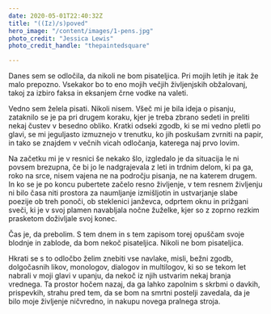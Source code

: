 ```yaml
---
date: 2020-05-01T22:40:32Z
title: "((Iz)/s)poved"
hero_image: "/content/images/1-pens.jpg"
photo_credit: "Jessica Lewis"
photo_credit_handle: "thepaintedsquare"

---
```


Danes sem se odločila, da nikoli ne bom pisateljica. Pri mojih letih je itak že malo prepozno. Vsekakor bo to eno mojih večjih življenjskih obžalovanj, takoj za izbiro faksa in eksanjem črne vodke na valeti.

Vedno sem želela pisati. Nikoli nisem. Všeč mi je bila ideja o pisanju, zataknilo se je pa pri drugem koraku, kjer je treba zbrano sedeti in preliti nekaj čustev v besedno obliko. Kratki odseki zgodb, ki se mi vedno pletli po glavi, se mi jeguljasto izmuznejo v trenutku, ko jih poskušam zvrniti na papir, in tako se znajdem v večnih vicah odločanja, katerega naj prvo lovim. 

Na začetku mi je v resnici še nekako šlo, izgledalo je da situacija le ni povsem brezupna, če bi jo le nadgrajevala z leti in trdnim delom, ki pa ga, roko na srce, nisem vajena ne na področju pisanja, ne na katerem drugem. In ko se je po koncu pubertete začelo resno življenje, v tem resnem življenju ni bilo časa niti prostora za naumljanje izmišljotin in ustvarjanje slabe poezije ob treh ponoči, ob steklenici janževca, odprtem oknu in prižgani sveči, ki je v svoj plamen navabljala nočne žuželke, kjer so z zoprno rezkim prasketom doživljale svoj konec.

Čas je, da prebolim. S tem dnem in s tem zapisom torej opuščam svoje blodnje in zablode, da bom nekoč pisateljica. Nikoli ne bom pisateljica. 

Hkrati se s to odločbo želim znebiti vse navlake, misli, bežni zgodb, dolgočasnih likov, monologov, dialogov in multilogov, ki so se tekom let nabrali v moji glavi v upanju, da nekoč iz njih ustvarim nekaj branja vrednega. Ta prostor hočem nazaj, da ga lahko zapolnim s skrbmi o davkih, prispevkih, strahu pred tem, da se bom na smrtni postelji zavedala, da je bilo moje življenje ničvredno, in nakupu novega pralnega stroja.
